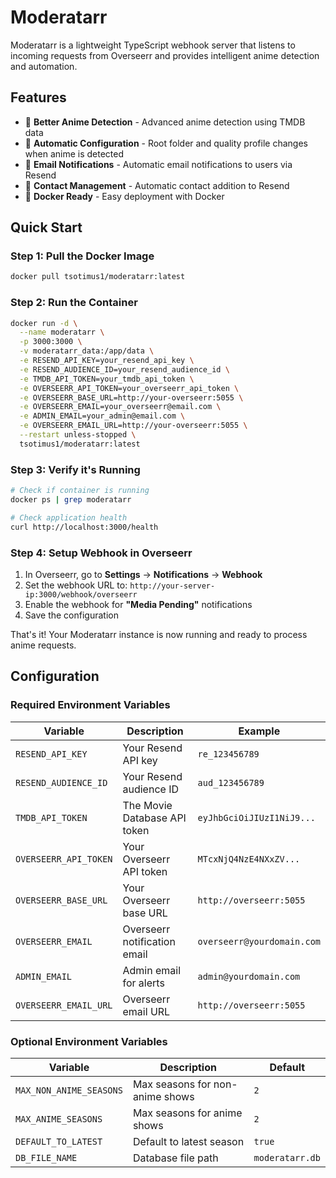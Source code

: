 # Moderatarr

Moderatarr is a lightweight TypeScript webhook server that listens to incoming requests from Overseerr and provides intelligent anime detection and automation.

## Features

- 🎌 **Better Anime Detection** - Advanced anime detection using TMDB data
- 📁 **Automatic Configuration** - Root folder and quality profile changes when anime is detected
- 📧 **Email Notifications** - Automatic email notifications to users via Resend
- 👥 **Contact Management** - Automatic contact addition to Resend
- 🐳 **Docker Ready** - Easy deployment with Docker

## Quick Start

### Step 1: Pull the Docker Image

```bash
docker pull tsotimus1/moderatarr:latest
```

### Step 2: Run the Container

```bash
docker run -d \
  --name moderatarr \
  -p 3000:3000 \
  -v moderatarr_data:/app/data \
  -e RESEND_API_KEY=your_resend_api_key \
  -e RESEND_AUDIENCE_ID=your_resend_audience_id \
  -e TMDB_API_TOKEN=your_tmdb_api_token \
  -e OVERSEERR_API_TOKEN=your_overseerr_api_token \
  -e OVERSEERR_BASE_URL=http://your-overseerr:5055 \
  -e OVERSEERR_EMAIL=your_overseerr@email.com \
  -e ADMIN_EMAIL=your_admin@email.com \
  -e OVERSEERR_EMAIL_URL=http://your-overseerr:5055 \
  --restart unless-stopped \
  tsotimus1/moderatarr:latest
```

### Step 3: Verify it's Running

```bash
# Check if container is running
docker ps | grep moderatarr

# Check application health
curl http://localhost:3000/health
```

### Step 4: Setup Webhook in Overseerr

1. In Overseerr, go to **Settings** → **Notifications** → **Webhook**
2. Set the webhook URL to: `http://your-server-ip:3000/webhook/overseerr`
3. Enable the webhook for **"Media Pending"** notifications
4. Save the configuration

That's it! Your Moderatarr instance is now running and ready to process anime requests.

## Configuration

### Required Environment Variables

| Variable | Description | Example |
|----------|-------------|---------|
| `RESEND_API_KEY` | Your Resend API key | `re_123456789` |
| `RESEND_AUDIENCE_ID` | Your Resend audience ID | `aud_123456789` |
| `TMDB_API_TOKEN` | The Movie Database API token | `eyJhbGciOiJIUzI1NiJ9...` |
| `OVERSEERR_API_TOKEN` | Your Overseerr API token | `MTcxNjQ4NzE4NXxZV...` |
| `OVERSEERR_BASE_URL` | Your Overseerr base URL | `http://overseerr:5055` |
| `OVERSEERR_EMAIL` | Overseerr notification email | `overseerr@yourdomain.com` |
| `ADMIN_EMAIL` | Admin email for alerts | `admin@yourdomain.com` |
| `OVERSEERR_EMAIL_URL` | Overseerr email URL | `http://overseerr:5055` |

### Optional Environment Variables

| Variable | Description | Default |
|----------|-------------|---------|
| `MAX_NON_ANIME_SEASONS` | Max seasons for non-anime shows | `2` |
| `MAX_ANIME_SEASONS` | Max seasons for anime shows | `2` |
| `DEFAULT_TO_LATEST` | Default to latest season | `true` |
| `DB_FILE_NAME` | Database file path | `moderatarr.db` |
